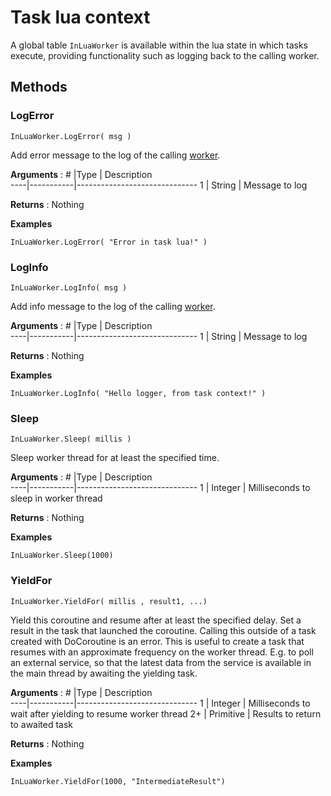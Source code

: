 # Task lua context

A global table `InLuaWorker` is available within the lua state in which tasks execute, providing functionality such as logging back to the calling worker.

## Methods

### LogError
```
InLuaWorker.LogError( msg )
```
Add error message to the log of the calling [worker](LuaWorker.md).

**Arguments** : 
\#  |Type		| Description				
----|-----------|------------------------------
1	| String	| Message to log

**Returns** : Nothing

**Examples**
```
InLuaWorker.LogError( "Error in task lua!" )
```

### LogInfo
```
InLuaWorker.LogInfo( msg )
```
Add info message to the log of the calling [worker](LuaWorker.md).

**Arguments** : 
\#  |Type		| Description				
----|-----------|------------------------------
1	| String	| Message to log

**Returns** : Nothing

**Examples**
```
InLuaWorker.LogInfo( "Hello logger, from task context!" )
```

### Sleep
```
InLuaWorker.Sleep( millis )
```
Sleep worker thread for at least the specified time.

**Arguments** : 
\#  |Type		| Description				
----|-----------|------------------------------
1	| Integer	| Milliseconds to sleep in worker thread

**Returns** : Nothing

**Examples**
```
InLuaWorker.Sleep(1000)
```

### YieldFor
```
InLuaWorker.YieldFor( millis , result1, ...)
```
Yield this coroutine and resume after at least the specified delay. Set a result in the task that launched the coroutine.
Calling this outside of a task created with DoCoroutine is an error. This is useful to create a task that resumes with an approximate frequency on the worker thread.
E.g. to poll an external service, so that the latest data from the service is available in the main thread by awaiting the yielding task.

**Arguments** : 
\#  |Type		| Description				
----|-----------|------------------------------
1	| Integer	| Milliseconds to wait after yielding to resume worker thread
2+	| Primitive	| Results to return to awaited task

**Returns** : Nothing

**Examples**
```
InLuaWorker.YieldFor(1000, "IntermediateResult")
```